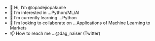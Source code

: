 - 👋 Hi, I’m @opadejiopakunle
- 👀 I’m interested in ...Python/ML/AI
- 🌱 I’m currently learning ...Python
- 💞️ I’m looking to collaborate on ...Applications of Machine Learning to Markets
- 📫 How to reach me ...@dag_naiser (Twitter)

<!---
opadejiopakunle/opadejiopakunle is a ✨ special ✨ repository because its `README.md` (this file) appears on your GitHub profile.
You can click the Preview link to take a look at your changes.
--->
